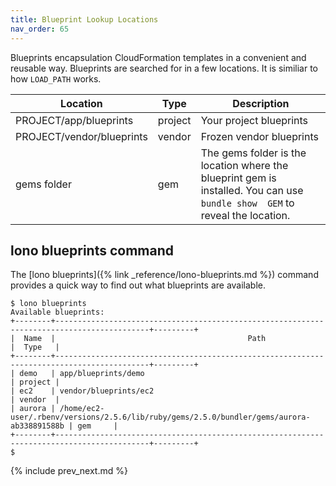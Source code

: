 ```yaml
---
title: Blueprint Lookup Locations
nav_order: 65
---
```


Blueprints encapsulation CloudFormation templates in a convenient and reusable way.  Blueprints are searched for in a few locations. It is similiar to how `LOAD_PATH` works.

Location | Type | Description
--- | --- | ---
PROJECT/app/blueprints | project | Your project blueprints
PROJECT/vendor/blueprints | vendor | Frozen vendor blueprints
gems folder | gem | The gems folder is the location where the blueprint gem is installed. You can use `bundle show  GEM` to reveal the location.

## lono blueprints command

The [lono blueprints]({% link _reference/lono-blueprints.md %}) command provides a quick way to find out what blueprints are available.

    $ lono blueprints
    Available blueprints:
    +--------+-------------------------------------------------------------------------------------------+---------+
    |  Name  |                                           Path                                            |  Type   |
    +--------+-------------------------------------------------------------------------------------------+---------+
    | demo   | app/blueprints/demo                                                                       | project |
    | ec2    | vendor/blueprints/ec2                                                                     | vendor  |
    | aurora | /home/ec2-user/.rbenv/versions/2.5.6/lib/ruby/gems/2.5.0/bundler/gems/aurora-ab338891588b | gem     |
    +--------+-------------------------------------------------------------------------------------------+---------+
    $

{% include prev_next.md %}

